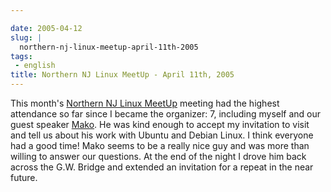 ```yaml
---

date: 2005-04-12
slug: |
  northern-nj-linux-meetup-april-11th-2005
tags:
 - english
title: Northern NJ Linux MeetUp - April 11th, 2005
---
```


This month's [Northern NJ Linux MeetUp](http://linux.meetup.com/8/)
meeting had the highest attendance so far since I became the organizer:
7, including myself and our guest speaker
[Mako](http://mako.yukidoke.org/). He was kind enough to accept my
invitation to visit and tell us about his work with Ubuntu and Debian
Linux. I think everyone had a good time! Mako seems to be a really nice
guy and was more than willing to answer our questions. At the end of the
night I drove him back across the G.W. Bridge and extended an invitation
for a repeat in the near future.
